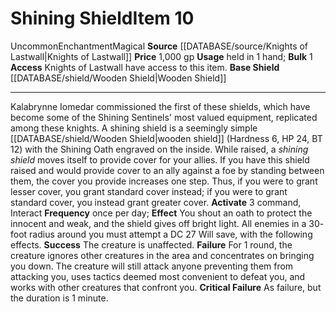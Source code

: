 ﻿---
base_item: '[[DATABASE/shield/Wooden Shield|Wooden Shield]]'
bulk: '1'
id: '1574'
item_category: Shields
item_subcategory: Specific Shields
level: '10'
name: Shining Shield
price: 1,000 gp
rarity: Uncommon
school: Enchantment
source: '[[DATABASE/source/Knights of Lastwall|Knights of Lastwall]]'
trait:
- '[[DATABASE/trait/Enchantment|Enchantment]]'
- '[[DATABASE/trait/Magical|Magical]]'
- '[[DATABASE/trait/Uncommon|Uncommon]]'
type: Item
usage: held in 1 hand

---
# Shining Shield<span class="item-type">Item 10</span>

<span class="trait-uncommon item-trait">Uncommon</span><span class="item-trait">Enchantment</span><span class="item-trait">Magical</span>
**Source** [[DATABASE/source/Knights of Lastwall|Knights of Lastwall]]
**Price** 1,000 gp
**Usage** held in 1 hand; **Bulk** 1
**Access** Knights of Lastwall have access to this item.
**Base Shield** [[DATABASE/shield/Wooden Shield|Wooden Shield]]

---
Kalabrynne Iomedar commissioned the first of these shields, which have become some of the Shining Sentinels' most valued equipment, replicated among these knights. A shining shield is a seemingly simple [[DATABASE/shield/Wooden Shield|wooden shield]] (Hardness 6, HP 24, BT 12) with the Shining Oath engraved on the inside.
 While raised, a _shining shield_ moves itself to provide cover for your allies. If you have this shield raised and would provide cover to an ally against a foe by standing between them, the cover you provide increases one step. Thus, if you were to grant lesser cover, you grant standard cover instead; if you were to grant standard cover, you instead grant greater cover.
**Activate** <span class="action-icon">3</span> command, Interact **Frequency** once per day; **Effect** You shout an oath to protect the innocent and weak, and the shield gives off bright light. All enemies in a 30- foot radius around you must attempt a DC 27 Will save, with the following effects.
**Success** The creature is unaffected.
**Failure** For 1 round, the creature ignores other creatures in the area and concentrates on bringing you down. The creature will still attack anyone preventing them from attacking you, uses tactics deemed most convenient to defeat you, and works with other creatures that confront you.
**Critical Failure** As failure, but the duration is 1 minute.